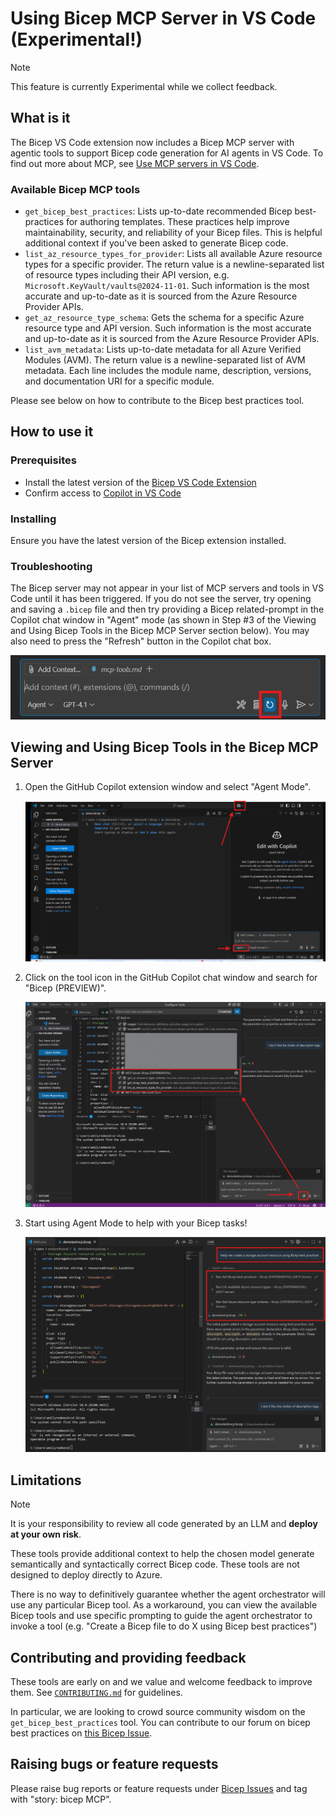 # Using Bicep MCP Server in VS Code (Experimental!)

> [!NOTE]
> This feature is currently Experimental while we collect feedback.

## What is it

The Bicep VS Code extension now includes a Bicep MCP server with agentic tools to support Bicep code generation for AI agents in VS Code. To find out more about MCP, see [Use MCP servers in VS Code][00].

### Available Bicep MCP tools

- `get_bicep_best_practices`: Lists up-to-date recommended Bicep best-practices for authoring templates. These practices help improve maintainability, security, and reliability of your Bicep files. This is helpful additional context if you've been asked to generate Bicep code.
- `list_az_resource_types_for_provider`: Lists all available Azure resource types for a specific provider. The return value is a newline-separated list of resource types including their API version, e.g. `Microsoft.KeyVault/vaults@2024-11-01`. Such information is the most accurate and up-to-date as it is sourced from the Azure Resource Provider APIs.
- `get_az_resource_type_schema`: Gets the schema for a specific Azure resource type and API version. Such information is the most accurate and up-to-date as it is sourced from the Azure Resource Provider APIs.
- `list_avm_metadata`: Lists up-to-date metadata for all Azure Verified Modules (AVM). The return value is a newline-separated list of AVM metadata. Each line includes the module name, description, versions, and documentation URI for a specific module.

Please see below on how to contribute to the Bicep best practices tool.

## How to use it

### Prerequisites

- Install the latest version of the [Bicep VS Code Extension][01]
- Confirm access to [Copilot in VS Code][02]

### Installing

Ensure you have the latest version of the Bicep extension installed.

### Troubleshooting

The Bicep server may not appear in your list of MCP servers and tools in VS Code until it has been triggered. If you do not see the server, try opening and saving a `.bicep` file and then try providing a Bicep related-prompt in the Copilot chat window in "Agent" mode (as shown in Step #3 of the Viewing and Using Bicep Tools in the Bicep MCP Server section below). You may also need to press the "Refresh" button in the Copilot chat box.

![Refresh copilot tools][05]

## Viewing and Using Bicep Tools in the Bicep MCP Server

1. Open the GitHub Copilot extension window and select "Agent Mode".

   ![Agent Mode Selection][06]

1. Click on the tool icon in the GitHub Copilot chat window and search for "Bicep (PREVIEW)".

   ![Bicep MCP Tool Selection][07]

1. Start using Agent Mode to help with your Bicep tasks!

   ![Bicep MCP Usage Example][08]

## Limitations

> [!NOTE]
> It is your responsibility to review all code generated by an LLM and **deploy at your own risk**.

These tools provide additional context to help the chosen model generate semantically and syntactically correct Bicep code. These tools are not designed to deploy directly to Azure.

There is no way to definitively guarantee whether the agent orchestrator will use any particular Bicep tool. As a workaround, you can view the available Bicep tools and use specific prompting to guide the agent orchestrator to invoke a tool (e.g. "Create a Bicep file to do X using Bicep best practices")

## Contributing and providing feedback

These tools are early on and we value and welcome feedback to improve them. See [`CONTRIBUTING.md`][09] for guidelines.

In particular, we are looking to crowd source community wisdom on the `get_bicep_best_practices` tool. You can contribute to our forum on bicep best practices on [this Bicep Issue][03].

## Raising bugs or feature requests

Please raise bug reports or feature requests under [Bicep Issues][04] and tag with "story: bicep MCP".

<!-- Link reference definitions -->
[00]: https://code.visualstudio.com/docs/copilot/chat/mcp-servers
[01]: https://marketplace.visualstudio.com/items?itemName=ms-azuretools.vscode-bicep
[02]: https://code.visualstudio.com/docs/copilot/overview
[03]: https://github.com/Azure/bicep/issues/17660
[04]: https://github.com/Azure/bicep/issues
[05]: ../images/refresh-mcp-tools.png
[06]: ../images/mcp-agent-mode.png
[07]: ../images/mcp-tools-selection.png
[08]: ../images/use-agent-mode-with-bicep.png
[09]: ../../CONTRIBUTING.md
